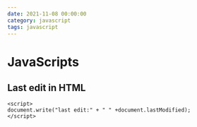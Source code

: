 ```yaml
--- 
date: 2021-11-08 00:00:00
category: javascript
tags: javascript
---
```

# JavaScripts

## Last edit in HTML

	<script>
	document.write("last edit:" + " " +document.lastModified);
	</script>
